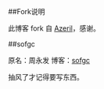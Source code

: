 ##Fork说明

此博客 fork 自 [Azeril](http://azeril.me/)，感谢。

##sofgc

原名：周永发
博客：[sofgc](sofgc.tech)

抽风了才记得要写东西。


